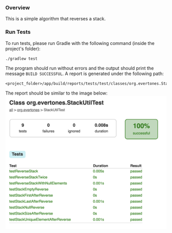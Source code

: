 ### Overview

This is a simple algorithm that reverses a stack.

### Run Tests

To run tests, please run Gradle with the following command (inside the project's folder):
```
./gradlew test
```

The program should run without errors and the output should print the message `BUILD SUCCESSFUL`.
A report is generated under the following path:
```
<project_folder>/app/build/reports/tests/test/classes/org.evertones.StackUtilTest.html
```

The report should be similar to the image below:
![](test-report.png)